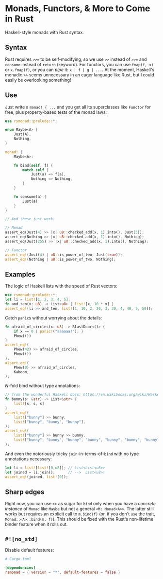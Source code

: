 # Monads, Functors, & More to Come in Rust

Haskell-style monads with Rust syntax.

## Syntax

Rust requires `>>=` to be self-modifying, so we use `>>` instead of `>>=` and `consume` instead of `return` (keyword).
For functors, you can use `fmap(f, x)` or `x.fmap(f)`, or you can _pipe_ it: `x | f | g | ...`.
At the moment, Haskell's monadic `>>` seems unnecessary in an eager language like Rust, but I could easily be overlooking something!

## Use

Just write a `monad! { ...` and you get all its superclasses like `Functor` for free, plus property-based tests of the monad laws:
```rust
use rsmonad::prelude::*;

enum Maybe<A> {
    Just(A),
    Nothing,
}

monad! {
    Maybe<A>:

    fn bind(self, f) {
        match self {
            Just(a) => f(a),
            Nothing => Nothing,
        }
    }

    fn consume(a) {
        Just(a)
    }
}

// And these just work:

// Monad
assert_eq(Just(4) >> |x| u8::checked_add(x, 1).into(), Just(5));
assert_eq(Nothing >> |x| u8::checked_add(x, 1).into(), Nothing);
assert_eq(Just(255) >> |x| u8::checked_add(x, 1).into(), Nothing);

// Functor
assert_eq!(Just(4) | u8::is_power_of_two, Just(true));
assert_eq!(Nothing | u8::is_power_of_two, Nothing);
```

## Examples

The logic of Haskell lists with the speed of Rust vectors:
```rust
use rsmonad::prelude::*;
let li = list![1, 2, 3, 4, 5];
fn and_ten(x: u8) -> List<u8> { list![x, 10 * x] }
assert_eq!(li >> and_ten, list![1, 10, 2, 20, 3, 30, 4, 40, 5, 50]);
```

Catch `panic`s without worrying about the details:
```rust
fn afraid_of_circles(x: u8) -> BlastDoor<()> {
    if x == 0 { panic!("aaaaaa!"); }
    Phew(())
}
assert_eq!(
    Phew(42) >> afraid_of_circles,
    Phew(())
);
assert_eq!(
    Phew(0) >> afraid_of_circles,
    Kaboom,
);
```

_N_-fold bind without type annotations:
```rust
// from the wonderful Haskell docs: https://en.wikibooks.org/wiki/Haskell/Understanding_monads/List
fn bunny(s: &str) -> List<&str> {
    list![s, s, s]
}
assert_eq!(
    list!["bunny"] >> bunny,
    list!["bunny", "bunny", "bunny"],
);
assert_eq!(
    list!["bunny"] >> bunny >> bunny,
    list!["bunny", "bunny", "bunny", "bunny", "bunny", "bunny", "bunny", "bunny", "bunny"],
);
```

And even the notoriously tricky `join`-in-terms-of-`bind` with no type annotations necessary:
```rust
let li = list![list![0_u8]]; // List<List<u8>>
let joined = li.join();      // -->  List<u8>!
assert_eq!(joined, list![0]);
```

## Sharp edges

Right now, you can use `>>` as sugar for `bind` only when you have a _concrete instance_ of `Monad` like `Maybe` but not a general `<M: Monad<A>>`.
The latter still works but requires an explicit call to `m.bind(f)` (or, if you don't `use` the trait, `Monad::<A>::bind(m, f)`).
This should be fixed with the Rust's non-lifetime binder feature when it rolls out.

## `#![no_std]`

Disable default features:

```toml
# Cargo.toml

[dependencies]
rsmonad = { version = "*", default-features = false }
```
